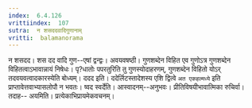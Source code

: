 ```yaml
---
index:  6.4.126
vrittiindex:  107
sutra:  न शसददवादिगुणानाम्
vritti:  balamanorama 
---
```


न शसदद। शस दद वादि गुण--एषां द्वन्द्वः। अवयवषष्ठी। गुणशब्देन विहित एव गुणोऽत्र गुणशब्देन विहितत्वाऽभावान्नायं निषेधः। पृ?धातोः पपरतुरिति तु गुणस्योदाहरणम्, गुणशब्देन विहितो योऽर् तदवयवत्वादकारस्येति बोध्यम्। ददद इति। ददेर्लिटस्तादेशस्य एशि द्वित्वे `अत एकहल्मध्ये` इति प्राप्तावेत्तवाभ्यासलोपौ न भवतः। ष्वद स्वर्देति। आस्वादनम्--अनुभवः। प्रीतिविषयीभावात्मिका रुचिर्वा। तदाह-- अयमिति। प्रत्येकाभिप्रायमेकवचनम्।

